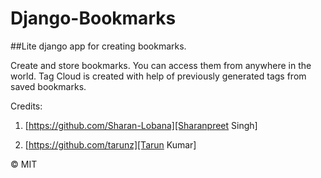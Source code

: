 # Django-Bookmarks
##Lite django app for creating bookmarks.


Create and store bookmarks. You can access them from anywhere in the world.
Tag Cloud is created with help of previously generated tags from saved bookmarks.

Credits:
1. [https://github.com/Sharan-Lobana][Sharanpreet Singh]

2. [https://github.com/tarunz][Tarun Kumar]



© MIT
